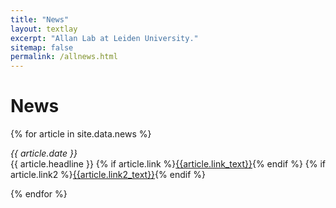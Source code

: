 ```yaml
---
title: "News"
layout: textlay
excerpt: "Allan Lab at Leiden University."
sitemap: false
permalink: /allnews.html
---
```


# News

{% for article in site.data.news %}
<p><em>{{ article.date }}</em><br>{{ article.headline }}
{% if article.link %}<a href="{{article.link}}">{{article.link_text}}</a>{% endif %}
{% if article.link2 %}<a href="{{article.link2}}">{{article.link2_text}}</a>{% endif %}
</p>


{% endfor %}
